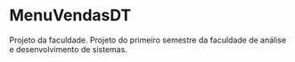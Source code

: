 # MenuVendasDT
Projeto da faculdade.
Projeto do primeiro semestre da faculdade de análise e desenvolvimento de sistemas.
